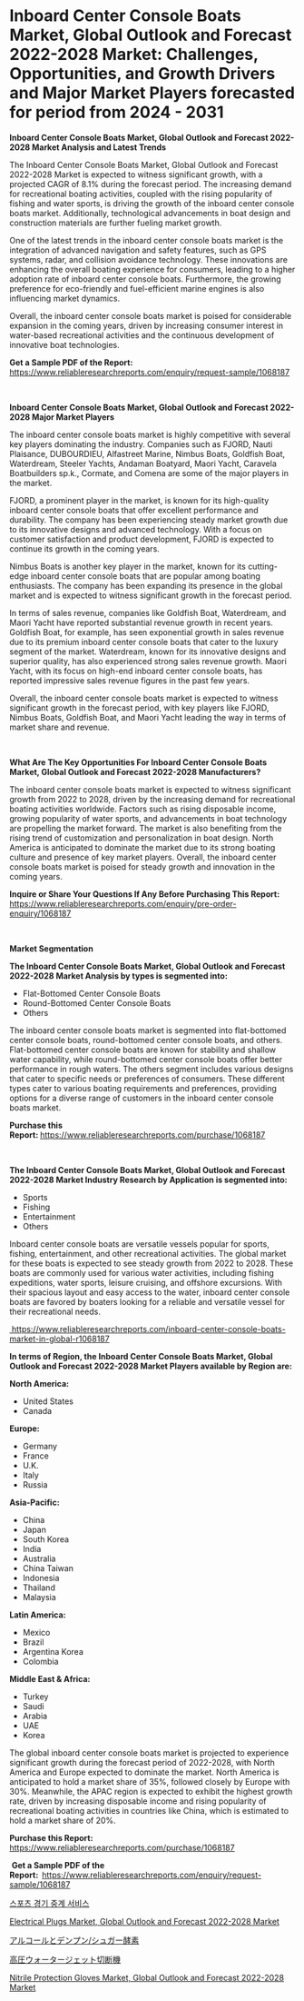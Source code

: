<p><h1>Inboard Center Console Boats Market, Global Outlook and Forecast 2022-2028 Market: Challenges, Opportunities, and Growth Drivers and Major Market Players forecasted for period from 2024 - 2031</h1></p><p><strong>Inboard Center Console Boats Market, Global Outlook and Forecast 2022-2028 Market Analysis and Latest Trends</strong></p>
<p><p>The Inboard Center Console Boats Market, Global Outlook and Forecast 2022-2028 Market is expected to witness significant growth, with a projected CAGR of 8.1% during the forecast period. The increasing demand for recreational boating activities, coupled with the rising popularity of fishing and water sports, is driving the growth of the inboard center console boats market. Additionally, technological advancements in boat design and construction materials are further fueling market growth.</p><p>One of the latest trends in the inboard center console boats market is the integration of advanced navigation and safety features, such as GPS systems, radar, and collision avoidance technology. These innovations are enhancing the overall boating experience for consumers, leading to a higher adoption rate of inboard center console boats. Furthermore, the growing preference for eco-friendly and fuel-efficient marine engines is also influencing market dynamics.</p><p>Overall, the inboard center console boats market is poised for considerable expansion in the coming years, driven by increasing consumer interest in water-based recreational activities and the continuous development of innovative boat technologies.</p></p>
<p><strong>Get a Sample PDF of the Report:&nbsp;</strong> <a href="https://www.reliableresearchreports.com/enquiry/request-sample/1068187">https://www.reliableresearchreports.com/enquiry/request-sample/1068187</a></p>
<p>&nbsp;</p>
<p><strong>Inboard Center Console Boats Market, Global Outlook and Forecast 2022-2028 Major Market Players</strong></p>
<p><p>The inboard center console boats market is highly competitive with several key players dominating the industry. Companies such as FJORD, Nauti Plaisance, DUBOURDIEU, Alfastreet Marine, Nimbus Boats, Goldfish Boat, Waterdream, Steeler Yachts, Andaman Boatyard, Maori Yacht, Caravela Boatbuilders sp.k., Cormate, and Comena are some of the major players in the market.</p><p>FJORD, a prominent player in the market, is known for its high-quality inboard center console boats that offer excellent performance and durability. The company has been experiencing steady market growth due to its innovative designs and advanced technology. With a focus on customer satisfaction and product development, FJORD is expected to continue its growth in the coming years.</p><p>Nimbus Boats is another key player in the market, known for its cutting-edge inboard center console boats that are popular among boating enthusiasts. The company has been expanding its presence in the global market and is expected to witness significant growth in the forecast period.</p><p>In terms of sales revenue, companies like Goldfish Boat, Waterdream, and Maori Yacht have reported substantial revenue growth in recent years. Goldfish Boat, for example, has seen exponential growth in sales revenue due to its premium inboard center console boats that cater to the luxury segment of the market. Waterdream, known for its innovative designs and superior quality, has also experienced strong sales revenue growth. Maori Yacht, with its focus on high-end inboard center console boats, has reported impressive sales revenue figures in the past few years.</p><p>Overall, the inboard center console boats market is expected to witness significant growth in the forecast period, with key players like FJORD, Nimbus Boats, Goldfish Boat, and Maori Yacht leading the way in terms of market share and revenue.</p></p>
<p>&nbsp;</p>
<p><strong>What Are The Key Opportunities For Inboard Center Console Boats Market, Global Outlook and Forecast 2022-2028 Manufacturers?</strong></p>
<p><p>The inboard center console boats market is expected to witness significant growth from 2022 to 2028, driven by the increasing demand for recreational boating activities worldwide. Factors such as rising disposable income, growing popularity of water sports, and advancements in boat technology are propelling the market forward. The market is also benefiting from the rising trend of customization and personalization in boat design. North America is anticipated to dominate the market due to its strong boating culture and presence of key market players. Overall, the inboard center console boats market is poised for steady growth and innovation in the coming years.</p></p>
<p><strong>Inquire or Share Your Questions If Any Before Purchasing This Report:</strong> <a href="https://www.reliableresearchreports.com/enquiry/pre-order-enquiry/1068187">https://www.reliableresearchreports.com/enquiry/pre-order-enquiry/1068187</a></p>
<p>&nbsp;</p>
<p><strong>Market Segmentation</strong></p>
<p><strong>The Inboard Center Console Boats Market, Global Outlook and Forecast 2022-2028 Market Analysis by types is segmented into:</strong></p>
<p><ul><li>Flat-Bottomed Center Console Boats</li><li>Round-Bottomed Center Console Boats</li><li>Others</li></ul></p>
<p><p>The inboard center console boats market is segmented into flat-bottomed center console boats, round-bottomed center console boats, and others. Flat-bottomed center console boats are known for stability and shallow water capability, while round-bottomed center console boats offer better performance in rough waters. The others segment includes various designs that cater to specific needs or preferences of consumers. These different types cater to various boating requirements and preferences, providing options for a diverse range of customers in the inboard center console boats market.</p></p>
<p><strong>Purchase this Report:&nbsp;</strong><a href="https://www.reliableresearchreports.com/purchase/1068187">https://www.reliableresearchreports.com/purchase/1068187</a></p>
<p>&nbsp;</p>
<p><strong>The Inboard Center Console Boats Market, Global Outlook and Forecast 2022-2028 Market Industry Research by Application is segmented into:</strong></p>
<p><ul><li>Sports</li><li>Fishing</li><li>Entertainment</li><li>Others</li></ul></p>
<p><p>Inboard center console boats are versatile vessels popular for sports, fishing, entertainment, and other recreational activities. The global market for these boats is expected to see steady growth from 2022 to 2028. These boats are commonly used for various water activities, including fishing expeditions, water sports, leisure cruising, and offshore excursions. With their spacious layout and easy access to the water, inboard center console boats are favored by boaters looking for a reliable and versatile vessel for their recreational needs.</p></p>
<p><a href="https://www.reliableresearchreports.com/inboard-center-console-boats-market-in-global-r1068187">&nbsp;https://www.reliableresearchreports.com/inboard-center-console-boats-market-in-global-r1068187</a></p>
<p><strong>In terms of Region, the Inboard Center Console Boats Market, Global Outlook and Forecast 2022-2028 Market Players available by Region are:</strong></p>
<p>
    <p> <strong> North America: </strong>
        <ul>
            <li>United States</li>
            <li>Canada</li>
        </ul>
        </p> 
    <p> <strong> Europe: </strong>
        <ul>
            <li>Germany</li>
            <li>France</li>
            <li>U.K.</li>
            <li>Italy</li>
            <li>Russia</li>
        </ul>
        </p> 
    <p> <strong> Asia-Pacific: </strong>
        <ul>
            <li>China</li>
            <li>Japan</li>
            <li>South Korea</li>
            <li>India</li>
            <li>Australia</li>
            <li>China Taiwan</li>
            <li>Indonesia</li>
            <li>Thailand</li>
            <li>Malaysia</li>
        </ul>
        </p> 
    <p> <strong> Latin America: </strong>
        <ul>
            <li>Mexico</li>
            <li>Brazil</li>
            <li>Argentina Korea</li>
            <li>Colombia</li>
        </ul>
        </p> 
    <p> <strong> Middle East & Africa: </strong>
        <ul>
            <li>Turkey</li>
            <li>Saudi</li>
            <li>Arabia</li>
            <li>UAE</li>
            <li>Korea</li>
        </ul>
    </p>
    </p>
<p><p>The global inboard center console boats market is projected to experience significant growth during the forecast period of 2022-2028, with North America and Europe expected to dominate the market. North America is anticipated to hold a market share of 35%, followed closely by Europe with 30%. Meanwhile, the APAC region is expected to exhibit the highest growth rate, driven by increasing disposable income and rising popularity of recreational boating activities in countries like China, which is estimated to hold a market share of 20%.</p></p>
<p><strong>Purchase this Report: </strong><a href="https://www.reliableresearchreports.com/purchase/1068187">https://www.reliableresearchreports.com/purchase/1068187</a></p>
<p>&nbsp;<strong>Get a Sample PDF of the Report:&nbsp;&nbsp;</strong><a href="https://www.reliableresearchreports.com/enquiry/request-sample/1068187">https://www.reliableresearchreports.com/enquiry/request-sample/1068187</a></p>
<p><strong></strong></p>
<p><p><a href="https://github.com/rustymarie2024/Market-Research-Report-List-1/blob/main/395052380261.md">스포츠 경기 중계 서비스</a></p><p><a href="https://github.com/NikolasKirlin2023/Market-Research-Report-List-1/blob/main/electrical-plugs-market-global-outlook-and-forecast-2022-2028-market.md">Electrical Plugs Market, Global Outlook and Forecast 2022-2028 Market</a></p><p><a href="https://github.com/FredaJerde/Market-Research-Report-List-1/blob/main/387144487194.md">アルコールとデンプン/シュガー酵素</a></p><p><a href="https://github.com/mares423/Market-Research-Report-List-1/blob/main/573433687193.md">高圧ウォータージェット切断機</a></p><p><a href="https://github.com/LeilaniWyman2021/Market-Research-Report-List-1/blob/main/nitrile-protection-gloves-market-global-outlook-and-forecast-2022-2028-market.md">Nitrile Protection Gloves Market, Global Outlook and Forecast 2022-2028 Market</a></p></p>